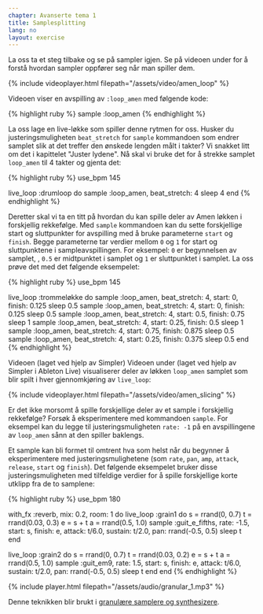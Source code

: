 ```yaml
---
chapter: Avanserte tema 1
title: Samplesplitting
lang: no
layout: exercise
---
```


La oss ta et steg tilbake og se på sampler igjen. Se på videoen under for å forstå hvordan sampler oppfører seg når man spiller dem.

{% include videoplayer.html filepath="/assets/video/amen_loop" %}

Videoen viser en avspilling av `:loop_amen` med følgende kode:

{% highlight ruby %}
sample :loop_amen
{% endhighlight %}

La oss lage en live-løkke som spiller denne rytmen for oss. Husker du justeringsmuligheten `beat_stretch` for `sample` kommandoen som endrer samplet slik at det treffer den ønskede lengden målt i takter? Vi snakket litt om det i kapittelet "Juster lydene". Nå skal vi bruke det for å strekke samplet `loop_amen` til 4 takter og gjenta det:

{% highlight ruby %}
use_bpm 145

live_loop :drumloop do
  sample :loop_amen, beat_stretch: 4
  sleep 4
end
{% endhighlight %}

Deretter skal vi ta en titt på hvordan du kan spille deler av Amen løkken i forskjellig rekkefølge. Med `sample` kommandoen kan du sette forskjellige start og sluttpunkter for avspilling med å bruke parameterne `start` og `finish`. Begge parameterne tar verdier mellom `0` og `1` for start og sluttpunktene i sampleavspillingen. For eksempel: `0` er begynnelsen av samplet, , `0.5` er midtpunktet i samplet og `1` er sluttpunktet i samplet. La oss prøve det med det følgende eksempelet:

{% highlight ruby %}
use_bpm 145

live_loop :trommeløkke do
  sample :loop_amen, beat_stretch: 4, start: 0, finish: 0.125
  sleep 0.5
  sample :loop_amen, beat_stretch: 4, start: 0, finish: 0.125
  sleep 0.5
  sample :loop_amen, beat_stretch: 4, start: 0.5, finish: 0.75
  sleep 1
  sample :loop_amen, beat_stretch: 4, start: 0.25, finish: 0.5
  sleep 1
  sample :loop_amen, beat_stretch: 4, start: 0.75, finish: 0.875
  sleep 0.5
  sample :loop_amen, beat_stretch: 4, start: 0.25, finish: 0.375
  sleep 0.5
end
{% endhighlight %}

Videoen (laget ved hjelp av Simpler)
Videoen under (laget ved hjelp av Simpler i Ableton Live) visualiserer deler av løkken `loop_amen` samplet som blir spilt i hver gjennomkjøring av `live_loop`:

{% include videoplayer.html filepath="/assets/video/amen_slicing" %}

Er det ikke morsomt å spille forskjellige deler av et sample i forskjellig rekkefølge? Forsøk å eksperimentere med kommandoen `sample`. For eksempel kan du legge til justeringsmuligheten `rate: -1` på en avspillingene av `loop_amen` sånn at den spiller baklengs. 

Et sample kan bli formet til omtrent hva som helst når du begynner å eksperimentere med justeringsmulighetene (som `rate`, `pan`, `amp`, `attack`, `release`, `start` og `finish`). Det følgende eksempelet bruker disse justeringsmuligheten med tilfeldige verdier for å spille forskjellige korte utklipp fra de to samplene:

{% highlight ruby %}
use_bpm 180

with_fx :reverb, mix: 0.2, room: 1 do
  live_loop :grain1 do
    s = rrand(0, 0.7)
    t = rrand(0.03, 0.3)
    e = s + t
    a = rrand(0.5, 1.0)
    sample :guit_e_fifths, rate: -1.5, start: s, finish: e, attack: t/6.0, sustain: t/2.0, pan: rrand(-0.5, 0.5)
    sleep t
  end

  live_loop :grain2 do
    s = rrand(0, 0.7)
    t = rrand(0.03, 0.2)
    e = s + t
    a = rrand(0.5, 1.0)
    sample :guit_em9, rate: 1.5, start: s, finish: e, attack: t/6.0, sustain: t/2.0, pan: rrand(-0.5, 0.5)
    sleep t
  end
end
{% endhighlight %}

{% include player.html filepath="/assets/audio/granular_1.mp3" %}

Denne teknikken blir brukt i <a href="https://en.wikipedia.org/wiki/Granular_synthesis">granulære samplere og synthesizere</a>. 
